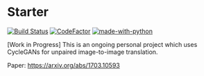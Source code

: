 # Starter
[![Build Status](https://circleci.com/gh/stanfordmlgroup/starter.svg?style=svg&circle-token=221f645526d477538b83dfe6b360cb9941812d67)](https://circleci.com/gh/stanfordmlgroup/starter)
[![CodeFactor](https://www.codefactor.io/repository/github/stanfordmlgroup/starter/badge?s=40e8dc5c5da01117c4b8999f9f8326c5cd3bdf40)](https://www.codefactor.io/repository/github/stanfordmlgroup/starter)
[![made-with-python](https://img.shields.io/badge/Made%20with-Python-1f425f.svg)](https://www.python.org/) <br>

[Work in Progress] This is an ongoing personal project which uses CycleGANs for unpaired image-to-image translation.

Paper: https://arxiv.org/abs/1703.10593
